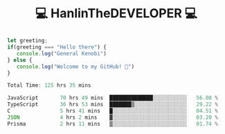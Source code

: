 # <p align="center"> 💻 HanlinTheDEVELOPER 💻 </p>
 ```js
let greeting;
 if(greeting === "Hello there") {
    console.log("General Kenobi")
} else { 
    console.log("Welcome to my GitHub! 👋")
}
```



<!--START_SECTION:waka-->

```js
Total Time: 125 hrs 35 mins

JavaScript       70 hrs 49 mins  ██████████████░░░░░░░░░░░   56.08 %
TypeScript       36 hrs 53 mins  ███████▒░░░░░░░░░░░░░░░░░   29.22 %
C                5 hrs 41 mins   █░░░░░░░░░░░░░░░░░░░░░░░░   04.51 %
JSON             4 hrs 2 mins    ▓░░░░░░░░░░░░░░░░░░░░░░░░   03.20 %
Prisma           2 hrs 11 mins   ▒░░░░░░░░░░░░░░░░░░░░░░░░   01.74 %
```

<!--END_SECTION:waka-->


